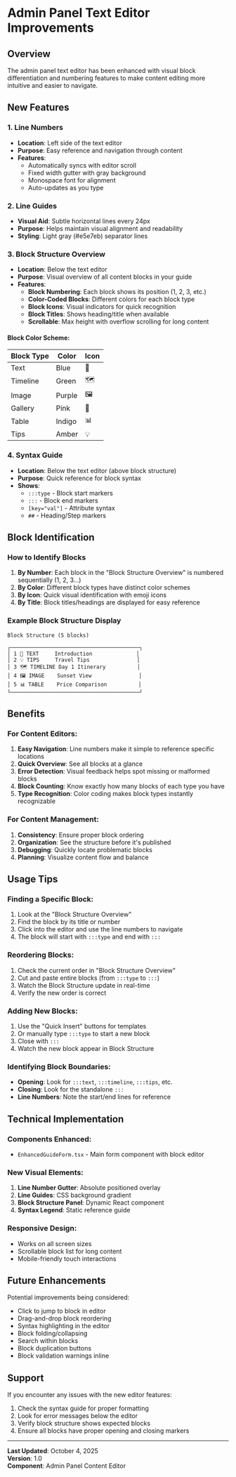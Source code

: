 # Admin Panel Text Editor Improvements

## Overview

The admin panel text editor has been enhanced with visual block differentiation and numbering features to make content editing more intuitive and easier to navigate.

## New Features

### 1. **Line Numbers**

- **Location**: Left side of the text editor
- **Purpose**: Easy reference and navigation through content
- **Features**:
  - Automatically syncs with editor scroll
  - Fixed width gutter with gray background
  - Monospace font for alignment
  - Auto-updates as you type

### 2. **Line Guides**

- **Visual Aid**: Subtle horizontal lines every 24px
- **Purpose**: Helps maintain visual alignment and readability
- **Styling**: Light gray (#e5e7eb) separator lines

### 3. **Block Structure Overview**

- **Location**: Below the text editor
- **Purpose**: Visual overview of all content blocks in your guide
- **Features**:
  - **Block Numbering**: Each block shows its position (1, 2, 3, etc.)
  - **Color-Coded Blocks**: Different colors for each block type
  - **Block Icons**: Visual indicators for quick recognition
  - **Block Titles**: Shows heading/title when available
  - **Scrollable**: Max height with overflow scrolling for long content

#### Block Color Scheme:

| Block Type | Color  | Icon |
| ---------- | ------ | ---- |
| Text       | Blue   | 📝   |
| Timeline   | Green  | 🗺️   |
| Image      | Purple | 🖼️   |
| Gallery    | Pink   | 🎨   |
| Table      | Indigo | 📊   |
| Tips       | Amber  | 💡   |

### 4. **Syntax Guide**

- **Location**: Below the text editor (above block structure)
- **Purpose**: Quick reference for block syntax
- **Shows**:
  - `:::type` - Block start markers
  - `:::` - Block end markers
  - `[key="val"]` - Attribute syntax
  - `##` - Heading/Step markers

## Block Identification

### How to Identify Blocks

1. **By Number**: Each block in the "Block Structure Overview" is numbered sequentially (1, 2, 3...)
2. **By Color**: Different block types have distinct color schemes
3. **By Icon**: Quick visual identification with emoji icons
4. **By Title**: Block titles/headings are displayed for easy reference

### Example Block Structure Display

```
Block Structure (5 blocks)

┌─────────────────────────────────────────┐
│ 1 📝 TEXT     Introduction              │
│ 2 💡 TIPS     Travel Tips               │
│ 3 🗺️ TIMELINE Day 1 Itinerary          │
│ 4 🖼️ IMAGE    Sunset View               │
│ 5 📊 TABLE    Price Comparison          │
└─────────────────────────────────────────┘
```

## Benefits

### For Content Editors:

1. **Easy Navigation**: Line numbers make it simple to reference specific locations
2. **Quick Overview**: See all blocks at a glance
3. **Error Detection**: Visual feedback helps spot missing or malformed blocks
4. **Block Counting**: Know exactly how many blocks of each type you have
5. **Type Recognition**: Color coding makes block types instantly recognizable

### For Content Management:

1. **Consistency**: Ensure proper block ordering
2. **Organization**: See the structure before it's published
3. **Debugging**: Quickly locate problematic blocks
4. **Planning**: Visualize content flow and balance

## Usage Tips

### Finding a Specific Block:

1. Look at the "Block Structure Overview"
2. Find the block by its title or number
3. Click into the editor and use the line numbers to navigate
4. The block will start with `:::type` and end with `:::`

### Reordering Blocks:

1. Check the current order in "Block Structure Overview"
2. Cut and paste entire blocks (from `:::type` to `:::`)
3. Watch the Block Structure update in real-time
4. Verify the new order is correct

### Adding New Blocks:

1. Use the "Quick Insert" buttons for templates
2. Or manually type `:::type` to start a new block
3. Close with `:::`
4. Watch the new block appear in Block Structure

### Identifying Block Boundaries:

- **Opening**: Look for `:::text`, `:::timeline`, `:::tips`, etc.
- **Closing**: Look for the standalone `:::`
- **Line Numbers**: Note the start/end lines for reference

## Technical Implementation

### Components Enhanced:

- `EnhancedGuideForm.tsx` - Main form component with block editor

### New Visual Elements:

1. **Line Number Gutter**: Absolute positioned overlay
2. **Line Guides**: CSS background gradient
3. **Block Structure Panel**: Dynamic React component
4. **Syntax Legend**: Static reference guide

### Responsive Design:

- Works on all screen sizes
- Scrollable block list for long content
- Mobile-friendly touch interactions

## Future Enhancements

Potential improvements being considered:

- Click to jump to block in editor
- Drag-and-drop block reordering
- Syntax highlighting in the editor
- Block folding/collapsing
- Search within blocks
- Block duplication buttons
- Block validation warnings inline

## Support

If you encounter any issues with the new editor features:

1. Check the syntax guide for proper formatting
2. Look for error messages below the editor
3. Verify block structure shows expected blocks
4. Ensure all blocks have proper opening and closing markers

---

**Last Updated**: October 4, 2025  
**Version**: 1.0  
**Component**: Admin Panel Content Editor
